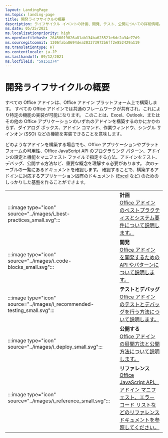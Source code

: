 ```yaml
---
layout: LandingPage
ms.topic: landing-page
title: 開発ライフサイクルの概要
description: ライフサイクル イベントの計画、開発、テスト、公開についての詳細情報。
ms.date: 05/25/2021
ms.localizationpriority: high
ms.openlocfilehash: 26450019026a81ab134ba623521e6dc2a34e77d9
ms.sourcegitcommit: 1306faba8694dea203373972b6ff2e852429a119
ms.translationtype: HT
ms.contentlocale: ja-JP
ms.lasthandoff: 09/12/2021
ms.locfileid: "59151374"
---
```

# <a name="development-lifecycle-overview"></a>開発ライフサイクルの概要

すべての Office アドインは、Office アドイン プラットフォーム上で構築します。 すべての Office アドインでは共通のフレームワークが共有され、これにより特定の機能の実装が可能になります。 このことは、Excel、Outlook、またはその他の Office アプリケーションのいずれのアドインを構築するのかにかかわらず、ダイアログ ボックス、アドイン コマンド、作業ウィンドウ、シングル サインオン (SSO) などの機能を実装できることを意味します。

どのようなアドインを構築する場合でも、Office アプリケーションやプラットフォームの可用性、Office JavaScript API のプログラミング パターン、アドインの設定と機能をマニフェスト ファイルで指定する方法、アドインをテスト、デバッグ、公開する方法など、重要な概念を理解する必要があります。 次のテーブルの一覧にあるドキュメントを確認します。 確認することで、構築するアドインに対応するアプリケーション固有のドキュメント ([Excel](../excel/index.yml) など) のためのしっかりした基盤を作ることができます。

|               |               |
| ------------- | ------------- |
| :::image type="icon" source="../images/i_best-practices_small.svg"::: | **計画**<br>[Office アドインのベストプラクティスとシステム要件について説明します。](../concepts/add-in-development-best-practices.md) |
| :::image type="icon" source="../images/i_code-blocks_small.svg"::: | **開発**<br>[Office アドインを開発するための API やパターンについて説明します。](../develop/develop-overview.md) |
| :::image type="icon" source="../images/i_recommended-testing_small.svg"::: | **テストとデバッグ**<br>[Office アドインのテストとデバッグを行う方法について説明します。](../testing/test-debug-office-add-ins.md) |
| :::image type="icon" source="../images/i_deploy_small.svg"::: | **公開する**<br>[Office アドインの展開方法と公開方法について説明します。](../publish/publish.md) |
| :::image type="icon" source="../images/i_reference_small.svg"::: | **リファレンス**<br>[Office JavaScript API、アドイン マニフェスト、エラー コード リストなどのリファレンス ドキュメントを参照してください。](../reference/javascript-api-for-office.md) |
